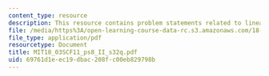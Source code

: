 ```yaml
---
content_type: resource
description: This resource contains problem statements related to linear systems.
file: /media/https%3A/open-learning-course-data-rc.s3.amazonaws.com/18-03sc-differential-equations-fall-2011/69761d1eec19dbac208fc00eb829798b_MIT18_03SCF11_ps8_II_s32q.pdf
file_type: application/pdf
resourcetype: Document
title: MIT18_03SCF11_ps8_II_s32q.pdf
uid: 69761d1e-ec19-dbac-208f-c00eb829798b
---
```

